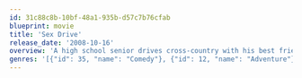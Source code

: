 ```yaml
---
id: 31c88c8b-10bf-48a1-935b-d57c7b76cfab
blueprint: movie
title: 'Sex Drive'
release_date: '2008-10-16'
overview: 'A high school senior drives cross-country with his best friends to hook up with a babe he met online.'
genres: '[{"id": 35, "name": "Comedy"}, {"id": 12, "name": "Adventure"}, {"id": 10749, "name": "Romance"}]'
---
```

